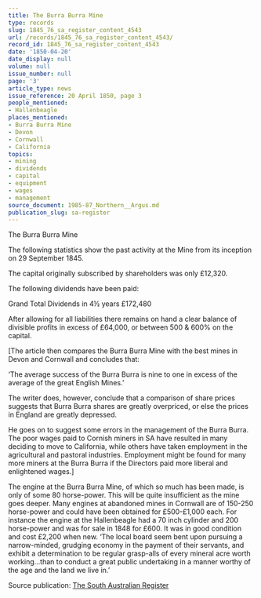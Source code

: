 ```yaml
---
title: The Burra Burra Mine
type: records
slug: 1845_76_sa_register_content_4543
url: /records/1845_76_sa_register_content_4543/
record_id: 1845_76_sa_register_content_4543
date: '1850-04-20'
date_display: null
volume: null
issue_number: null
page: '3'
article_type: news
issue_reference: 20 April 1850, page 3
people_mentioned:
- Hallenbeagle
places_mentioned:
- Burra Burra Mine
- Devon
- Cornwall
- California
topics:
- mining
- dividends
- capital
- equipment
- wages
- management
source_document: 1985-87_Northern__Argus.md
publication_slug: sa-register
---
```


The Burra Burra Mine

The following statistics show the past activity at the Mine from its inception on 29 September 1845.

The capital originally subscribed by shareholders was only £12,320.

The following dividends have been paid:

Grand Total Dividends in 4½ years 	£172,480

After allowing for all liabilities there remains on hand a clear balance of divisible profits in excess of £64,000, or between 500 & 600% on the capital.

[The article then compares the Burra Burra Mine with the best mines in Devon and Cornwall and concludes that:

‘The average success of the Burra Burra is nine to one in excess of the average of the great English Mines.’

The writer does, however, conclude that a comparison of share prices suggests that Burra Burra shares are greatly overpriced, or else the prices in England are greatly depressed.

He goes on to suggest some errors in the management of the Burra Burra.  The poor wages paid to Cornish miners in SA have resulted in many deciding to move to California, while others have taken employment in the agricultural and pastoral industries.  Employment might be found for many more miners at the Burra Burra if the Directors paid more liberal and enlightened wages.]

The engine at the Burra Burra Mine, of which so much has been made, is only of some 80 horse-power.  This will be quite insufficient as the mine goes deeper.  Many engines at abandoned mines in Cornwall are of 150-250 horse-power and could have been obtained for £500-£1,000 each.  For instance the engine at the Hallenbeagle had a 70 inch cylinder and 200 horse-power and was for sale in 1848 for £600.  It was in good condition and cost £2,200 when new.  ‘The local board seem bent upon pursuing a narrow-minded, grudging economy in the payment of their servants, and exhibit a determination to be regular grasp-alls of every mineral acre worth working…than to conduct a great public undertaking in a manner worthy of the age and the land we live in.’

Source publication: [The South Australian Register](/publications/sa-register/)
